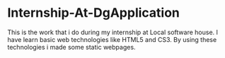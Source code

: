 # Internship-At-DgApplication
This is the work that i do during my internship at Local software house. I have learn basic web technologies like HTML5 and CS3.
By using these technologies i made some static webpages.
